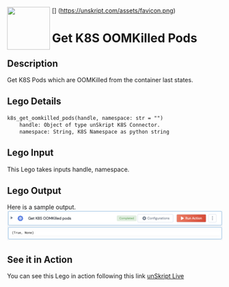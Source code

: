 [<img align="left" src="https://unskript.com/assets/favicon.png" width="100" height="100" style="padding-right: 5px">]
(https://unskript.com/assets/favicon.png)
<h1>Get K8S OOMKilled Pods</h1>

## Description
Get K8S Pods which are OOMKilled from the container last states.

## Lego Details
	k8s_get_oomkilled_pods(handle, namespace: str = "")
		handle: Object of type unSkript K8S Connector.
		namespace: String, K8S Namespace as python string


## Lego Input
This Lego takes inputs handle, namespace.

## Lego Output
Here is a sample output.
<img src="./1.png">

## See it in Action

You can see this Lego in action following this link [unSkript Live](https://us.app.unskript.io)
